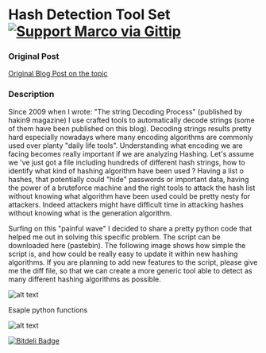 Hash Detection Tool Set  [![Support Marco via Gittip](http://img.shields.io/gittip/marco.svg)](https://www.gittip.com/marco/)
=====================

### Original Post
[Original Blog Post on the topic](http://marcoramilli.blogspot.it/search?q=hash+detector)

### Description
 Since 2009 when I wrote: "The string Decoding Process" (published by hakin9 magazine) I use crafted tools to automatically decode strings (some of them have been published on this blog). Decoding strings results pretty hard especially nowadays where many encoding algorithms are commonly used over planty "daily life tools". Understanding what encoding we are facing becomes really important if we are analyzing Hashing. Let's assume we 've just got a file including hundreds of different hash strings, how to identify what kind of hashing algorithm have been used ? Having a list o hashes, that potentially could "hide" passwords or important data, having  the power of a bruteforce machine and the right tools to attack the hash list without knowing what algorithm have been used could be pretty nesty for attackers. Indeed attackers might have difficult time in attacking hashes without knowing what is the generation algorithm. 

Surfing on this "painful wave" I decided to share a pretty python code that helped me out in solving this specific problem. The script can be downloaded here (pastebin). The following image shows how simple the script is, and how could be really easy to update it within new hashing algorithms. If you are planning to add new features to the script, please give me the diff file, so that we can create a more generic tool able to detect as many different hashing algorithms as possible.

![alt text](http://1.bp.blogspot.com/-Kmdb-9ewB3g/UcggFkaQLpI/AAAAAAAALZs/-_klPEWtV5I/s1600/Screen+Shot+2013-06-24+at+12.29.29+PM.png "Hashing functions")

Esaple python functions

![alt text]( http://4.bp.blogspot.com/-6wqJL6EL04E/UcgfQ-TET_I/AAAAAAAALZk/rSKTyeJwXqg/s1600/Screen+Shot+2013-06-24+at+12.27.25+PM.png "Example For extensions")



[![Bitdeli Badge](https://d2weczhvl823v0.cloudfront.net/marcoramilli/hashdetection/trend.png)](https://bitdeli.com/free "Bitdeli Badge")

